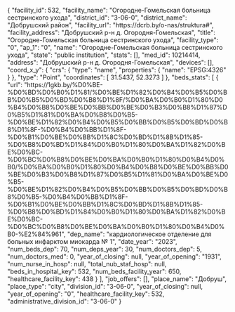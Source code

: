 {
    "facility_id": 532,
    "facility_name": "Огородне-Гомельская больница сестринского ухода",
    "district_id": "3-06-0",
    "district_name": "Добрушский район",
    "facility_url": "https:\/\/dcrb.by\/o-nas\/struktura#",
    "facility_address": "Добрушский р-н д. Огородня-Гомельская",
    "title": "Огородне-Гомельская больница сестринского ухода",
    "facility_type": "0",
    "ap_1": "0",
    "name": "Огородне-Гомельская больница сестринского ухода",
    "state": "public institution",
    "stats": [],
    "med_id": 10214414,
    "address": "Добрушский р-н д. Огородня-Гомельская",
    "devices": [],
    "coord_x_y": {
        "crs": {
            "type": "name",
            "properties": {
                "name": "EPSG:4326"
            }
        },
        "type": "Point",
        "coordinates": [
            31.5437,
            52.3273
        ]
    },
    "beds_stats": [
        {
            "url": "https:\/\/1gkb.by\/%D0%BE-%D0%BD%D0%B0%D1%81\/%D0%BE%D1%82%D0%B4%D0%B5%D0%BB%D0%B5%D0%BD%D0%B8%D1%8F\/%D0%BA%D0%B0%D1%80%D0%B4%D0%B8%D0%BE%D0%BB%D0%BE%D0%B3%D0%B8%D1%87%D0%B5%D1%81%D0%BA%D0%B8%D0%B5-%D0%BE%D1%82%D0%B4%D0%B5%D0%BB%D0%B5%D0%BD%D0%B8%D1%8F-%D0%B4%D0%BB%D1%8F-%D0%B1%D0%BE%D0%BB%D1%8C%D0%BD%D1%8B%D1%85-%D0%B8%D0%BD%D1%84%D0%B0%D1%80%D0%BA%D1%82%D0%BE%D0%BC-%D0%BC%D0%B8%D0%BE%D0%BA%D0%B0%D1%80%D0%B4%D0%B0\/%D0%BA%D0%B0%D1%80%D0%B4%D0%B8%D0%BE%D0%BB%D0%BE%D0%B3%D0%B8%D1%87%D0%B5%D1%81%D0%BA%D0%BE%D0%B5-%D0%BE%D1%82%D0%B4%D0%B5%D0%BB%D0%B5%D0%BD%D0%B8%D0%B5-%D0%B4%D0%BB%D1%8F-%D0%B1%D0%BE%D0%BB%D1%8C%D0%BD%D1%8B%D1%85-%D0%B8%D0%BD%D1%84%D0%B0%D1%80%D0%BA%D1%82%D0%BE%D0%BC-%D0%BC%D0%B8%D0%BE%D0%BA%D0%B0%D1%80%D0%B4%D0%B0-%E2%84%961",
            "dep_name": "кардиологическое отделение для больных инфарктом миокарда № 1",
            "date_year": "2023",
            "num_beds_dep": 70,
            "num_deps_year": 30,
            "num_doctors_dep": 5,
            "num_doctors_med": 0,
            "year_of_closing": null,
            "year_of_opening": "1931",
            "num_nurse_in_hosp": null,
            "total_nub_staf_hosp": null,
            "beds_in_hospital_key": 532,
            "num_beds_facility_year": 650,
            "healthcare_facility_key": 438
        }
    ],
    "job_offers": [],
    "place_name": "Добруш",
    "place_type": "city",
    "division_id": "3-06-0",
    "year_of_closing": null,
    "year_of_opening": "0",
    "healthcare_facility_key": 532,
    "administrative_division_id": "3-06-0"
}